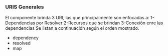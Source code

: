 ### URIS Generales
El componente brinda 3 URI, las que principalmente son enfocadas a:
1-Dependencias por Resolver
2-Recursos que se brindan
3-Conexión enre las dependencias
Se listan a continuación según el orden mostrado.
- dependency
- resolved
- map